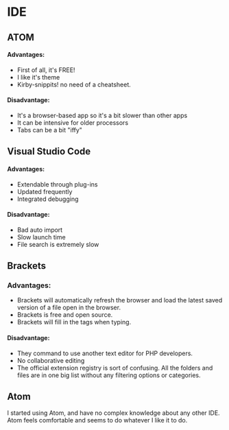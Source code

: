 # IDE

## ATOM

#### Advantages:													

- First of all, it's FREE!																			
- I like it's theme
- Kirby-snippits! no need of a cheatsheet.

#### Disadvantage:

- It's a browser-based app so it's a bit slower than other apps
- It can be intensive for older processors
- Tabs can be a bit "iffy"

## Visual Studio Code 

#### Advantages:													

- Extendable through plug-ins																					
- Updated frequently
- Integrated debugging 

#### Disadvantage:

- Bad auto import
- Slow launch time
- File search is extremely slow

## Brackets

### Advantages:													

- Brackets will automatically refresh the browser and load the latest saved version of a file open in the browser. ​																							
- Brackets is free and open source.
- Brackets will fill in the tags when typing.

#### Disadvantage:

- They command to use another text editor for PHP developers.
- No collaborative editing 
- The official extension registry is sort of confusing. All the folders and files are in one big list without any filtering options or categories. 

## Atom

I started using Atom, and have no complex knowledge about any other IDE. Atom feels comfortable and seems to do whatever I like it to do.
